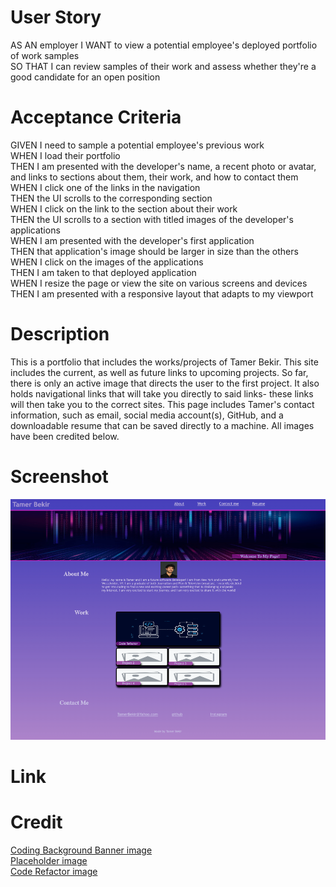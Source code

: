# User Story

AS AN employer I WANT to view a potential employee's deployed portfolio of work samples<br>
SO THAT I can review samples of their work and assess whether they're a good candidate for an open position<br>

# Acceptance Criteria

GIVEN I need to sample a potential employee's previous work<br>
WHEN I load their portfolio<br>
THEN I am presented with the developer's name, a recent photo or avatar, and links to sections about them, their work, and how to contact them<br>
WHEN I click one of the links in the navigation<br>
THEN the UI scrolls to the corresponding section<br>
WHEN I click on the link to the section about their work<br>
THEN the UI scrolls to a section with titled images of the developer's applications<br>
WHEN I am presented with the developer's first application<br>
THEN that application's image should be larger in size than the others<br>
WHEN I click on the images of the applications<br>
THEN I am taken to that deployed application<br>
WHEN I resize the page or view the site on various screens and devices<br>
THEN I am presented with a responsive layout that adapts to my viewport<br>

# Description
This is a portfolio that includes the works/projects of Tamer Bekir. This site includes the current, as well as future links to upcoming projects. So far, there is only an active image that directs the user to the first project. It also holds navigational links that will take you directly to said links- these links will then take you to the correct sites. This page includes Tamer's contact information, such as email, social media account(s), GitHub, and a downloadable resume that can be saved directly to a machine. All images have been credited below. 

# Screenshot
![Tamer Portfolio screenshot](<Website Screenshot.png>)




# Link


# Credit 
<a href="https://www.freepik.com/free-vector/stream-binary-code-design_13311414.htm#query=coding%20background&position=3&from_view=keyword&track=ais&uuid=fbbf6d6c-fa9a-4fdc-b4f6-cfae61b3f8f5" target="_blank">Coding Background Banner image</a><br>
<a href="https://www.stickergenius.com/shop/custom-bag-stickers-any-size/" target="_blank">Placeholder image</a><br>
<a href="https://www.axelerant.com/blog/code-refactoring-101-quick-guide-get-started" target="_blank">Code Refactor image</a><br>

